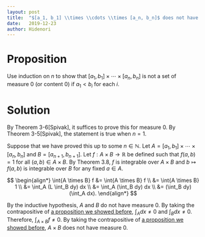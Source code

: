 ```yaml
---
layout: post
title:  "$[a_1, b_1] \\times \\cdots \\times [a_n, b_n]$ does not have measure 0"
date:   2019-12-23
author: Hidenori
---
```


# Proposition
Use induction on $n$ to show that $[a_1, b_1] \times \cdots \times [a_n, b_n]$ is not a set of measure 0 (or content 0) if $a_1 < b_i$ for each $i$.

# Solution
By Theorem 3-6[Spivak], it suffices to prove this for measure 0.
By Theorem 3-5[Spivak], the statement is true when $n = 1$.

Suppose that we have proved this up to some $n \in \mathbb{N}$.
Let $A = [a_1, b_1] \times \cdots \times [a_n, b_n]$ and $B = [a_{n + 1}, b_{n + 1}]$.
Let $f: A \times B \rightarrow \mathbb{R}$ be defined such that $f(a, b) = 1$ for all $(a, b) \in A \times B$.
By Theorem 3.8, $f$ is integrable over $A \times B$ and $b \mapsto f(a, b)$ is integrable over $B$ for any fixed $a \in A$.

$$
\begin{align*}
  \int{A \times B} f
    &= \int{A \times B} f \\
    &= \int{A \times B} 1 \\
    &= \int_A (L \int_B dy) dx \\
    &= \int_A (\int_B dy) dx \\
    &= (\int_B dy) (\int_A dx).
\end{align*}
$$

By the inductive hypothesis, $A$ and $B$ do not have measure 0.
By taking the contrapositive of [a proposition we showed before](/2019/12/22/nonnegative-ex-3-18.html), $\int_A dx \ne 0$ and $\int_B dx \ne 0$.
Therefore, $\int_{A \times B} f \ne 0$.
By taking the contrapositive of [a proposition we showed before](/2019/12/23/measure-zero-ex-3-17.html), $A \times B$ does not have measure 0.
